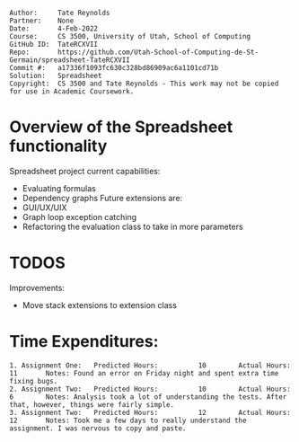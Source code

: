 ```
Author:     Tate Reynolds
Partner:    None
Date:       4-Feb-2022
Course:     CS 3500, University of Utah, School of Computing
GitHub ID:  TateRCXVII
Repo:       https://github.com/Utah-School-of-Computing-de-St-Germain/spreadsheet-TateRCXVII
Commit #:   a17336f1093fc630c328bd86909ac6a1101cd71b
Solution:   Spreadsheet
Copyright:  CS 3500 and Tate Reynolds - This work may not be copied for use in Academic Coursework.
```

# Overview of the Spreadsheet functionality
Spreadsheet project current capabilities:
- Evaluating formulas
- Dependency graphs
Future extensions are:  
- GUI/UX/UIX
- Graph loop exception catching
- Refactoring the evaluation class to take in more parameters

# TODOS
Improvements:
- Move stack extensions to extension class

# Time Expenditures:

    1. Assignment One:   Predicted Hours:          10        Actual Hours:     11       Notes: Found an error on Friday night and spent extra time fixing bugs.
    2. Assignment Two:   Predicted Hours:          10        Actual Hours:     6        Notes: Analysis took a lot of understanding the tests. After that, however, things were fairly simple.
    3. Assignment Two:   Predicted Hours:          12        Actual Hours:     12       Notes: Took me a few days to really understand the assignment. I was nervous to copy and paste.

